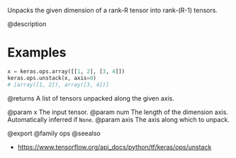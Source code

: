 Unpacks the given dimension of a rank-R tensor into rank-(R-1) tensors.

@description

# Examples
```python
x = keras.ops.array([[1, 2], [3, 4]])
keras.ops.unstack(x, axis=0)
# [array([1, 2]), array([3, 4])]
```

@returns
A list of tensors unpacked along the given axis.

@param x The input tensor.
@param num The length of the dimension axis. Automatically inferred
    if `None`.
@param axis The axis along which to unpack.

@export
@family ops
@seealso
+ <https://www.tensorflow.org/api_docs/python/tf/keras/ops/unstack>
